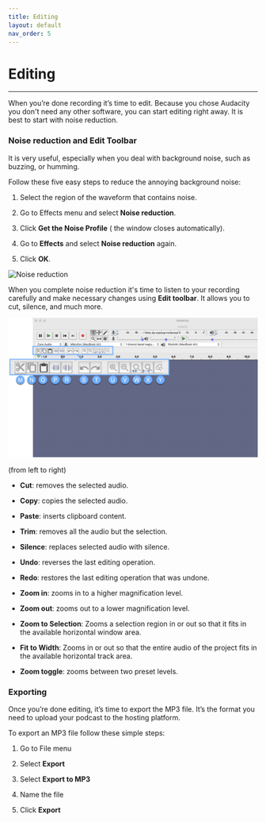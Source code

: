 ```yaml
---
title: Editing
layout: default
nav_order: 5
---
```


# Editing
---

When you’re done recording it’s time to edit. Because you chose Audacity you don't need any other software, you can start editing right away. It is best to start with noise reduction. 

### Noise reduction and Edit Toolbar

It is very useful, especially when you deal with background noise, such as buzzing, or humming. 

Follow these five easy steps to reduce the annoying background noise: 

1. Select the region of the waveform that contains noise.

2. Go to Effects menu and select **Noise reduction**.

3. Click **Get the Noise Profile** ( the window closes automatically).

4. Go to **Effects** and select **Noise reduction** again.

5. Click **OK**.

![Noise reduction](assets/images/Audacity_Noisereduction.gif)


When you complete noise reduction it's time to listen to your recording carefully and make necessary changes using **Edit toolbar**. It allows you to cut, silence, and much more.

![Edit Toolbar](assets/images/Audacity_Edit_Toolbar.png)


(from left to right)

- **Cut**:  removes the selected audio.

- **Copy**: copies the selected audio.

- **Paste**: inserts clipboard content.

- **Trim**: removes all the audio but the selection.

- **Silence**: replaces selected audio with silence.

- **Undo**: reverses the last editing operation.

- **Redo**: restores the last editing operation that was undone.

- **Zoom in**: zooms in to a higher magnification level.

- **Zoom out**: zooms out to a lower magnification level.

- **Zoom to Selection**: Zooms a selection region in or out so that it fits in the available horizontal window area.

- **Fit to Width**: Zooms in or out so that the entire audio of the project fits in the available horizontal track area.

- **Zoom toggle**: zooms between two preset levels.




### Exporting

Once you’re done editing, it’s time to export the MP3 file. It’s the format you need to upload your podcast to the hosting platform.

To export an MP3 file follow these simple steps: 

1. Go to File menu

2. Select **Export**

3. Select **Export to MP3**

4. Name the file 

5. Click **Export**